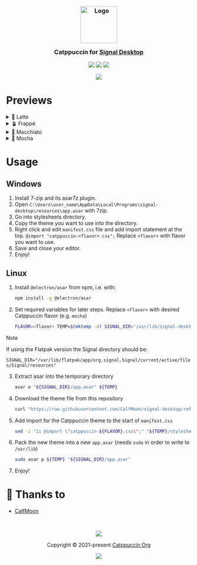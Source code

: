 <h3 align="center">
	<img src="https://raw.githubusercontent.com/catppuccin/catppuccin/main/assets/logos/exports/1544x1544_circle.png" width="100" alt="Logo"/><br/>
	<img src="https://raw.githubusercontent.com/catppuccin/catppuccin/main/assets/misc/transparent.png" height="30" width="0px"/>
	Catppuccin for <a href="https://github.com/signalapp/Signal-Desktop">Signal Desktop</a>
	<img src="https://raw.githubusercontent.com/catppuccin/catppuccin/main/assets/misc/transparent.png" height="30" width="0px"/>
</h3>

<p align="center">
	<a href="https://github.com/CalfMoon/signal-desktop/stargazers"><img src="https://img.shields.io/github/stars/CalfMoon/signal-desktop?colorA=363a4f&colorB=b7bdf8&style=for-the-badge"></a>
	<a href="https://github.com/CalfMoon/signal-desktop/issues"><img src="https://img.shields.io/github/issues/CalfMoon/signal-desktop?colorA=363a4f&colorB=f5a97f&style=for-the-badge"></a>
	<a href="https://github.com/CalfMoon/signal-desktop/contributors"><img src="https://img.shields.io/github/contributors/CalfMoon/signal-desktop?colorA=363a4f&colorB=a6da95&style=for-the-badge"></a>
</p>

<p align="center">
	<img src="assets/preview.webp"/>
</p>

# Previews

<details>
<summary>🌻 Latte</summary>
<img src="assets/latte.webp"/>
</details>
<details>
<summary>🪴 Frappé</summary>
<img src="assets/frappe.webp"/>
</details>
<details>
<summary>🌺 Macchiato</summary>
<img src="assets/macchiato.webp"/>
</details>
<details>
<summary>🌿 Mocha</summary>
<img src="assets/mocha.webp"/>
</details>

# Usage

## Windows
1. Install 7-zip and its asar7z plugin.
1. Open `C:\Users\user_name\AppData\Local\Programs\signal-desktop\resources\app.asar` with 7zip.
1. Go into stylesheets directory.
1. Copy the theme you want to use into the directory.
1. Right click and edit `manifest.css` file and add import statement at the top. `@import "catppuccin-<flavor>.css";` Replace `<flavor>` with flavor you want to use.
1. Save and close your editor.
1. Enjoy!

## Linux
1. Install `@electron/asar` from npm, i.e. with:
	```bash
	npm install -g @electron/asar
	```
2. Set required variables for later steps. Replace `<flavor>` with desired Catppuccin flavor (e.g. `mocha`)
	```bash
	FLAVOR=<flavor> TEMP=$(mktemp -d) SIGNAL_DIR="/usr/lib/signal-desktop/resources"
	```
  > [!NOTE]
  > If using the Flatpak version the Signal directory should be:
  > 
  > `SIGNAL_DIR="/var/lib/flatpak/app/org.signal.Signal/current/active/files/Signal/resources"`
3. Extract asar into the temporary directory
	```bash
	asar e "${SIGNAL_DIR}/app.asar" ${TEMP}
	```
4. Download the theme file from this repository
	```bash
	curl "https://raw.githubusercontent.com/CalfMoon/signal-desktop/refs/heads/main/themes/catppuccin-${FLAVOR}.css" -o "${TEMP}/stylesheets/catppuccin-${FLAVOR}.css"
	```
5. Add import for the Catppuccin theme to the start of `manifest.css`
	```bash
	sed -i "1i @import \"catppuccin-${FLAVOR}.css\";" "${TEMP}/stylesheets/manifest.css"
	```
6. Pack the new theme into a new `app.asar` (needs `sudo` in order to write to `/usr/lib`)
	```bash
	sudo asar p ${TEMP} "${SIGNAL_DIR}/app.asar"
	```
7. Enjoy!

# 💝 Thanks to

- [CalfMoon](https://github.com/CalfMoon)

&nbsp;

<p align="center">
	<img src="https://raw.githubusercontent.com/catppuccin/catppuccin/main/assets/footers/gray0_ctp_on_line.svg?sanitize=true" />
</p>

<p align="center">
	Copyright &copy; 2021-present <a href="https://github.com/catppuccin" target="_blank">Catppuccin Org</a>
</p>

<p align="center">
	<a href="https://github.com/catppuccin/catppuccin/blob/main/LICENSE"><img src="https://img.shields.io/static/v1.svg?style=for-the-badge&label=License&message=MIT&logoColor=d9e0ee&colorA=363a4f&colorB=b7bdf8"/></a>
</p>
